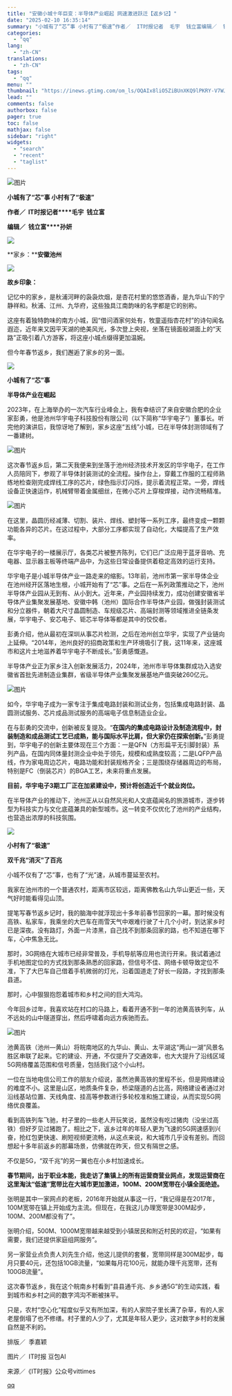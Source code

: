 ```yaml
---
title: "安徽小城十年巨变：半导体产业崛起 网速激进跃迁【返乡记】"
date: "2025-02-10 16:35:14"
summary: "小城有了“芯”事 小村有了“极速”作者／  IT时报记者  毛宇  钱立富编辑／  钱立富   孙妍..."
categories:
  - "qq"
lang:
  - "zh-CN"
translations:
  - "zh-CN"
tags:
  - "qq"
menu: ""
thumbnail: "https://inews.gtimg.com/om_ls/OQAIx8liO5ZiBUnXKQ9lPKRY-V7WJG6arsHsAXwaDh1xwAA_640360/0"
lead: ""
comments: false
authorbox: false
pager: true
toc: false
mathjax: false
sidebar: "right"
widgets:
  - "search"
  - "recent"
  - "taglist"
---
```


![图片](https://inews.gtimg.com/om_bt/OVEpZV5vWRcRpQHs_L1XNsDXBENpqb9JpRxsJ3gfLrsPoAA/641)

**小城有了“芯”事 小村有了“极速”**

**作者／  IT时报记者****毛宇  钱立富**

**编辑／  钱立富****孙妍**

![](https://inews.gtimg.com/om_bt/ORBWDkGGQGmO3hfkSlalLwg_G8wjrSGatqmHgOTaB9xCMAA/641)

**家乡：****安徽池州**

![](https://inews.gtimg.com/om_bt/ORBWDkGGQGmO3hfkSlalLwg_G8wjrSGatqmHgOTaB9xCMAA/641)

**故乡印象：**

记忆中的家乡，是秋浦河畔的袅袅炊烟，是杏花村里的悠悠酒香，是九华山下的宁静祥和。秋浦、江州、九华府，这些独具江南韵味的名字都是它的别称。

  


这座有着独特韵味的南方小城，因“借问酒家何处有，牧童遥指杏花村”的诗句闻名遐迩，近年来又因平天湖的绝美风光，多次登上央视，坐落在镜面般湖面上的“天路”正吸引着八方游客，将这座小城点缀得更加温婉。

  


但今年春节返乡，我们邂逅了家乡的另一面。

  


![](https://inews.gtimg.com/om_bt/ORBWDkGGQGmO3hfkSlalLwg_G8wjrSGatqmHgOTaB9xCMAA/641)

**小城有了“芯”事**

**半导体产业在崛起**

2023年，在上海举办的一次汽车行业峰会上，我有幸结识了来自安徽合肥的企业家彭勇，他是池州华宇电子科技股份有限公司（以下简称“华宇电子”）董事长。听完他的演讲后，我惊讶地了解到，家乡这座“五线”小城，已在半导体封测领域有了一番建树。

![图片](https://inews.gtimg.com/om_bt/OHumBKsnKbro33dSDQRktExY1IpzgGlRcjyAd5M4KFxGkAA/641)

这次春节返乡后，第二天我便来到坐落于池州经济技术开发区的华宇电子，在工作人员陪同下，参观了半导体封装测试的全流程。操作台上，穿戴工作服的工程师熟练地检查刚完成焊线工序的芯片，绿色指示灯闪烁，提示着流程正常。一旁，焊线设备正快速运作，机械臂带着金属细丝，在微小芯片上穿梭焊接，动作流畅精准。

  


![图片](https://inews.gtimg.com/om_bt/OutSULHinte7AbZaGNFs1kkbgJiMd80BBh5Qa_DO6dO2IAA/641)

  


在这里，晶圆历经减薄、切割、装片、焊线、塑封等一系列工序，最终变成一颗颗功能各异的芯片。在这过程中，大部分工序都实现了自动化，大幅提高了生产效率。

  


在华宇电子的一楼展示厅，各类芯片被整齐陈列，它们已广泛应用于蓝牙音响、充电器、显示器主板等终端产品中，为这些日常设备提供着稳定高效的运行支持。

  


华宇电子是小城半导体产业一路走来的缩影。13年前，池州市第一家半导体企业在池州经开区落地生根，小城开始有了“芯”事。之后在一系列政策推动之下，池州半导体产业园从无到有、从小到大。近年来，产业园持续发力，成功创建安徽省半导体产业集聚发展基地、安徽中韩（池州）国际合作半导体产业园，做强封装测试和分立器件，朝着大尺寸晶圆制造、车规级芯片、高端封测等领域推进全链条发展，华宇电子、安芯电子、钜芯半导体等都是其中的佼佼者。

  


彭勇介绍，他从最初在深圳从事芯片检测，之后在池州创立华宇，实现了产业链向上延伸。“2014年，池州良好的招商政策和生产环境吸引了我，这11年来，这座城市和这片土地滋养着华宇电子不断成长。”彭勇感慨道。

  


半导体产业正为家乡注入创新发展活力，2024年，池州市半导体集群成功入选安徽省首批先进制造业集群，省级半导体产业集聚发展基地产值突破260亿元。

![图片](https://inews.gtimg.com/om_bt/OEzeXPlZ4hATMn5Zm617SrJTMWJH9Sj5SG6COVVh4_dAwAA/641)

如今，华宇电子成为一家专注于集成电路封装和测试业务，包括集成电路封装、晶圆测试服务、芯片成品测试服务的高端电子信息制造业企业。

  


在与彭勇的交流中，创新被反复提及。“**在国内的集成电路设计及制造流程中，封装制造和成品测试工艺已成熟，能与国际水平比肩，但大家仍在探索创新。**”彭勇提到，华宇电子的创新主要体现在三个方面：一是QFN（方形扁平无引脚封装）系列产品，在国内同体量封测企业中处于领先，规模和成熟度较高；二是LQFP产品线，作为家电周边芯片，电路功能和封装规格齐全；三是围绕存储器周边的布局，特别是FC（倒装芯片）的BGA工艺，未来将重点发展。

  

**目前，华宇电子3期工厂正在加紧建设中，预计将创造近千个就业岗位。**

  


在半导体产业的推动下，池州正从以自然风光和人文底蕴闻名的旅游城市，逐步转型为科技实力与文化底蕴兼具的新型城市。这一转变不仅优化了池州的产业结构，也营造出浓厚的科技氛围。

![](https://inews.gtimg.com/om_bt/ORBWDkGGQGmO3hfkSlalLwg_G8wjrSGatqmHgOTaB9xCMAA/641)

**小村有了“极速”**

**双千兆“消灭”了百兆**

小城不仅有了“芯”事，也有了“光”速，从城市蔓延至农村。

  


我家在池州市的一个普通农村，距离市区较远，距离佛教名山九华山更近一些，天气好时能看得见山顶。

  


提笔写春节返乡记时，我的脑海中就浮现出十多年前春节回家的一幕。那时候没有高铁、私家车，我乘坐的大巴车在雨雪天气中艰难行驶了十几个小时，到达家乡时已是深夜。没有路灯，外面一片漆黑，自己找不到那条回家的路，也不知道在哪下车，心中焦急无比。

  


那时，3G网络在大城市已经非常普及，手机导航等应用也流行开来。我试着通过手机地图定位的方式找到那条熟悉的回家路，但信号不佳、网络卡顿导致定位不准，下了大巴车自己借着手机微弱的灯光，沿着国道走了好长一段路，才找到那条县道。

  


那时，心中狠狠抱怨着城市和乡村之间的巨大鸿沟。

  


今年回乡过年，我喜欢站在村口的马路上，看着开通不到一年的池黄高铁列车，从不远处的山中隧道穿出，然后呼啸着向远方疾驰而去。

![图片](https://inews.gtimg.com/om_bt/OoxFmSSc5KRhgz5sBeWNP9z_Ff-1Wx1oI-d64wg6GDPl4AA/641)

池黄高铁（池州—黄山）将皖南地区的九华山、黄山、太平湖这“两山一湖”风景名胜区串联了起来。它的建设、开通，不仅提升了交通效率，也大大提升了沿线区域5G网络覆盖范围和信号质量，包括我们这个小山村。

  


一位在当地电信公司工作的朋友介绍说，虽然池黄高铁的里程不长，但是网络建设的难度不小。这里是山区，地质条件复杂，桥梁隧道的占比高，网络建设者通过对沿线基站位置、天线角度、挂高等参数进行多轮校准和施工建设，从而实现5G网络优良覆盖。

  


看到高铁列车飞驰，村子里的一些老人开玩笑说，虽然没有吃过猪肉（没坐过高铁）但好歹见过猪跑了。相比之下，返乡过年的年轻人更为飞速的5G网速感到兴奋，抢红包更快速、刷短视频更流畅，从这点来说，和大城市几乎没有差别。而回想起十多年前返乡的那幕场景，仿佛就在昨天，但又有隔世之感。

  

不仅是5G，“双千兆”的另一翼也在小乡村加速成长。

  


**春节期间，出于职业本能，我走访了集镇上的所有运营商营业网点，发现运营商在这里淘汰“低速”宽带比在大城市更加激进，100M、200M宽带在小镇全面绝迹。**

  


张明是其中一家网点的老板，2016年开始就从事这一行，“我记得是在2017年，100M宽带在镇上开始成为主流。但现在，在我这儿办理宽带是300M起步，100M、200M都没有了”。

  


张明介绍，500M、1000M宽带越来越受到小镇居民和附近村民的欢迎，“如果有需要，我们还提供家庭组网服务”。

  


另一家营业点负责人刘先生介绍，他这儿提供的套餐，宽带同样是300M起步，每月只要40元，还包括10GB流量，“如果每月花100元，就能办理千兆宽带，还有100GB流量”。

  


这次春节返乡，我在这个皖南乡村看到“县县通千兆、乡乡通5G”的生动实践，看到城市和乡村之间的数字鸿沟不断被抹平。

  


只是，农村“空心化”程度似乎又有所加深，有的人家院子里长满了杂草，有的人家老屋倒塌了也不修缮。村子里的人少了，尤其是年轻人更少，这对数字乡村的发展自然是不利的。

排版／  季嘉颖   

图片／  IT时报 豆包AI

来源／《IT时报》公众号vittimes

[qq](https://new.qq.com/rain/a/20250210A05PZX00)

